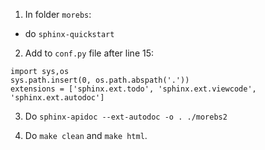 1. In folder `morebs`:
- do `sphinx-quickstart`

2. Add to `conf.py` file after line 15:
```
import sys,os
sys.path.insert(0, os.path.abspath('.'))
extensions = ['sphinx.ext.todo', 'sphinx.ext.viewcode', 'sphinx.ext.autodoc']
```

3. Do
`sphinx-apidoc --ext-autodoc -o . ./morebs2`

4. Do `make clean` and `make html`.